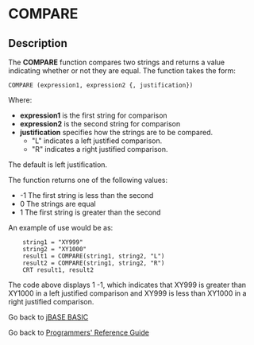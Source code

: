 # COMPARE

<PageHeader />

## Description

The **COMPARE** function compares two strings and returns a value indicating whether or not they are equal. The function takes the form:

```
COMPARE (expression1, expression2 {, justification})
```

Where:

- **expression1** is the first string for comparison
- **expression2** is the second string for comparison
- **justification** specifies how the strings are to be compared.
  - "L" indicates a left justified comparison.
  - "R" indicates a right justified comparison.

The default is left justification.

The function returns one of the following values:

- -1 The first string is less than the second
- 0 The strings are equal
- 1 The first string is greater than the second

An example of use would be as:

```
    string1 = "XY999"
    string2 = "XY1000"
    result1 = COMPARE(string1, string2, "L")
    result2 = COMPARE(string1, string2, "R")
    CRT result1, result2
```

The code above displays 1 -1, which indicates that XY999 is greater than XY1000 in a left justified comparison and XY999 is less than XY1000 in a right justified comparison.

Go back to [jBASE BASIC](./../README.md)

Go back to [Programmers' Reference Guide](./../../reference-guides/jbc/README.md)

<PageFooter />
